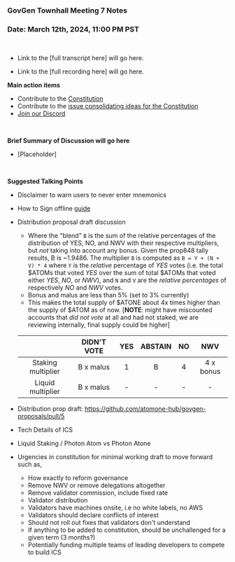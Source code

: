 ### **GovGen Townhall Meeting 7 Notes**

### Date: March 12th, 2024, 11:00 PM PST

<br> 

- Link to the [full transcript here] will go here.

- Link to the [full recording here] will go here.

**Main action items**

- Contribute to the [Constitution](https://github.com/atomone-hub/genesis/blob/a9b9d9d5a2440fb623d3bad3c672ae4754377b00/CONSTITUTION.md)
- Contribute to the [issue consolidating ideas for the Constitution](https://github.com/atomone-hub/genesis/issues/136)
- [Join our Discord](https://discord.gg/atomone)

<br> 

**Brief Summary of Discussion will go here**

- [Placeholder]
<br>

**Suggested Talking Points**

- Disclaimer to warn users to never enter mnemonics
- How to Sign offline [guide](https://github.com/atomone-hub/govgen-proposals/pull/4/commits/6cfb38a8a91a2bcee05702e943ab798a0802e792#diff-a7643cd2dc642a9e33a40b4ab154dd43a4fb749485d1c1d5fa6e21eef278fe7c)
- Distribution proposal draft discussion
     - Where the "blend" `B` is the sum of the relative percentages of the distribution of YES, NO, and NWV with their respective multipliers, but *not* taking into account any bonus. Given the prop848 tally results, B is ~1.9486. The multiplier `B` is computed as `B = Y + (N + V) * 4` where `Y` is the *relative* percentage of *YES* votes (i.e. the total $ATOMs that voted *YES* over the sum of total $ATOMs that voted either *YES*, *NO*, or *NWV*), and `N` and `V` are the *relative percentages* of respectively *NO* and *NWV* votes.
     - Bonus and malus are less than 5% (set to 3% currently)
     - This makes the total supply of $ATONE about 4x times higher than the supply of $ATOM as of now. [**NOTE**: might have miscounted accounts that *did not vote* at all and had not staked, we are reviewing internally, final supply could be higher]
       
     |                    |  DIDN'T VOTE  | YES | ABSTAIN | NO |    NWV    |
     |:------------------:|:-------------:|:---:|:-------:|:--:|:---------:|
     | Staking multiplier | B x malus |  1  |  B  |  4 | 4 x bonus |
     | Liquid multiplier  | B x malus |  -  |    -    |  - |     -     |

- Distribution prop draft: https://github.com/atomone-hub/govgen-proposals/pull/5
 
- Tech Details of ICS
- Liquid Staking / Photon Atom vs Photon Atone
- Urgencies in constitution for minimal working draft to move forward such as,
  - How exactly to reform governance
  - Remove NWV or remove delegations altogether
  - Remove validator commission, include fixed rate
  - Validator distribution
  - Validators have machines onsite, i.e no white labels, no AWS
  - Validators should declare conflicts of interest
  - Should not roll out fixes that validators don't understand
  - If anything to be added to constitution, should be unchallenged for a given term (3 months?)
  - Potentially funding multiple teams of leading developers to compete to build ICS
